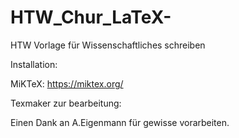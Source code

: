 # HTW_Chur_LaTeX-
HTW Vorlage für Wissenschaftliches schreiben



Installation:

MiKTeX:
https://miktex.org/

Texmaker zur bearbeitung:



Einen Dank an A.Eigenmann für gewisse vorarbeiten.
